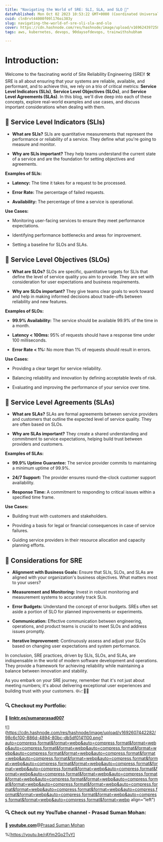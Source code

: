 ```yaml
---
title: "Navigating the World of SRE: SLI, SLA, and SLO 🚀"
datePublished: Mon Oct 02 2023 10:53:22 GMT+0000 (Coordinated Universal Time)
cuid: cln8rvt44000f09l176oi383y
slug: navigating-the-world-of-sre-sli-sla-and-slo
cover: https://cdn.hashnode.com/res/hashnode/image/upload/v1696243972586/7392c0cd-4b85-4259-bc8c-ea74fb79dbab.gif
tags: aws, kubernetes, devops, 90daysofdevops, trainwithshubham

---
```


# **Introduction:**

Welcome to the fascinating world of Site Reliability Engineering (SRE)! 🛠️ SRE is all about ensuring that your systems are reliable, available, and performant, and to achieve this, we rely on a trio of critical metrics: **Service Level Indicators (SLIs)**, **Service Level Objectives (SLOs)**, and **Service Level Agreements (SLAs)**. In this blog, we'll dive deep into each of these concepts, explore real-world examples and use cases, and discuss important considerations when dealing with them.

## **📏 Service Level Indicators (SLIs)**

* **What are SLIs?** SLIs are quantitative measurements that represent the performance or reliability of a service. They define what you're going to measure and monitor.
    
* **Why are SLIs important?** They help teams understand the current state of a service and are the foundation for setting objectives and agreements.
    

**Examples of SLIs:**

* **Latency:** The time it takes for a request to be processed.
    
* **Error Rate:** The percentage of failed requests.
    
* **Availability:** The percentage of time a service is operational.
    

**Use Cases:**

* Monitoring user-facing services to ensure they meet performance expectations.
    
* Identifying performance bottlenecks and areas for improvement.
    
* Setting a baseline for SLOs and SLAs.
    

## **🎯 Service Level Objectives (SLOs)**

* **What are SLOs?** SLOs are specific, quantitative targets for SLIs that define the level of service quality you aim to provide. They are set with consideration for user expectations and business requirements.
    
* **Why are SLOs important?** They give teams clear goals to work toward and help in making informed decisions about trade-offs between reliability and new features.
    

**Examples of SLOs:**

* **99.9% Availability:** The service should be available 99.9% of the time in a month.
    
* **Latency &lt; 100ms:** 95% of requests should have a response time under 100 milliseconds.
    
* **Error Rate &lt; 1%:** No more than 1% of requests should result in errors.
    

**Use Cases:**

* Providing a clear target for service reliability.
    
* Balancing reliability and innovation by defining acceptable levels of risk.
    
* Evaluating and improving the performance of your service over time.
    

## **📜 Service Level Agreements (SLAs)**

* **What are SLAs?** SLAs are formal agreements between service providers and customers that outline the expected level of service quality. They are often based on SLOs.
    
* **Why are SLAs important?** They create a shared understanding and commitment to service expectations, helping build trust between providers and customers.
    

**Examples of SLAs:**

* **99.9% Uptime Guarantee:** The service provider commits to maintaining a minimum uptime of 99.9%.
    
* **24/7 Support:** The provider ensures round-the-clock customer support availability.
    
* **Response Time:** A commitment to responding to critical issues within a specified time frame.
    

**Use Cases:**

* Building trust with customers and stakeholders.
    
* Providing a basis for legal or financial consequences in case of service failures.
    
* Guiding service providers in their resource allocation and capacity planning efforts.
    

## **🔑 Considerations for SRE**

* **Alignment with Business Goals:** Ensure that SLIs, SLOs, and SLAs are aligned with your organization's business objectives. What matters most to your users?
    
* **Measurement and Monitoring:** Invest in robust monitoring and measurement systems to accurately track SLIs.
    
* **Error Budgets:** Understand the concept of error budgets. SREs often set aside a portion of SLO for planned improvements or experiments.
    
* **Communication:** Effective communication between engineering, operations, and product teams is crucial to meet SLOs and address issues promptly.
    
* **Iterative Improvement:** Continuously assess and adjust your SLOs based on changing user expectations and system performance.
    

In conclusion, SRE practices, driven by SLIs, SLOs, and SLAs, are indispensable in the world of modern software development and operations. They provide a framework for achieving reliability while maintaining a balance between innovation and stability.

As you embark on your SRE journey, remember that it's not just about meeting numbers; it's about delivering exceptional user experiences and building trust with your customers. 🌐📈👩‍💻

### **🔍 Checkout my Portfolio:**

**🔗** [**linktr.ee/sumanprasad007**](http://linktr.ee/sumanprasad007)

![](https://cdn.hashnode.com/res/hashnode/image/upload/v1692607442282/98c6c100-886d-4894-80bc-db5df0141100.png?auto=compress,format&format=webp&auto=compress,format&format=webp&auto=compress,format&format=webp&auto=compress,format&format=webp&auto=compress,format&format=webp&auto=compress,format&format=webp&auto=compress,format&format=webp&auto=compress,format&format=webp&auto=compress,format&format=webp&auto=compress,format&format=webp&auto=compress,format&format=webp&auto=compress,format&format=webp&auto=compress,format&format=webp&auto=compress,format&format=webp&auto=compress,format&format=webp&auto=compress,format&format=webp&auto=compress,format&format=webp&auto=compress,format&format=webp&auto=compress,format&format=webp&auto=compress,format&format=webp&auto=compress,format&format=webp&auto=compress,format&format=webp&auto=compress,format&format=webp align="left")

### **🔍 Check out my YouTube channel - Prasad Suman Mohan:**

🔗 [**youtube.com**](http://youtube.com/)@[Prasad Suman Mohan](@sumanprasad)

%[https://youtu.be/rAYm2Go2TvY]